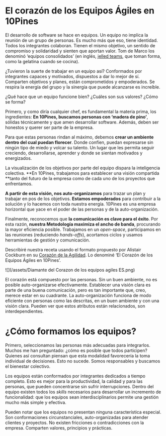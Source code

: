 # El corazón de los Equipos Ágiles en 10Pines

El desarrollo de software se hace en equipos. Un equipo no implica la reunión de un grupo de personas. Es mucho más que eso, tiene identidad. Todos los integrantes colaboran. Tienen el mismo objetivo, un sentido de compromiso y solidaridad y sienten que aportan valor. Tom de Marco los denominó ‘equipos consolidados’ \(en inglés, [jelled teams](https://g.co/kgs/624M1r), que toman forma, como la gelatina cuando se cocina\).

¿Tuvieron la suerte de trabajar en un equipo así? Conformados por integrantes capaces y motivados, dispuestos a dar lo mejor de sí. Comparten objetivos y planes, están comprometidos y empoderados. Se respira la energía del grupo y la sinergia que puede alcanzarse es increíble.

¿Qué hace que un equipo funcione bien? ¿Cuáles son sus valores? ¿Cómo se forma?

Primero, y como diría cualquier chef, es fundamental la materia prima, los ingredientes: **En 10Pines, buscamos personas con ‘madera de pino’**, sólidas técnicamente y que amen desarrollar software. Además, deben ser honestos y querer ser parte de la empresa.

Para que estas personas rindan al máximo, debemos **crear un ambiente dentro del cual puedan florecer**. Donde confíen, puedan expresarse sin ningún tipo de miedo y volcar su talento. Un lugar que les permita seguir creciendo, desarrollarse, aprender y donde se sientan motivados y energizados.

La visualización de los objetivos por parte del equipo dispara la inteligencia colectiva. **En 10Pines, trabajamos para establecer una visión compartida **tanto del futuro de la empresa como de cada uno de los proyectos que enfrentamos.

**A partir de esta visión, nos auto-organizamos** para trazar un plan y trabajar en pos de los objetivos. **Estamos empoderados** para contribuir a la solución y lo hacemos con toda nuestra energía. 10Pines es una empresa horizontal que yace en el poder de las personas y de la auto-organización.

Finalmente, reconocemos que **la comunicación es clave para el éxito**. Por esta razón, **nuestra Metodología maximiza el ancho de banda**, procurando la mayor eficiencia posible. Trabajamos en un _open-space_, participamos en las reuniones \(reduciendo _hands-offs_\), acortamos ciclos y usamos herramientas de gestión y comunicación.

Describiré nuestra receta usando el formato propuesto por Alistair Cockburn en su [Corazón de la Agilidad](https://heartofagile.com). Lo denominé ‘El Corazón de los Equipos Ágiles en 10Pines’.

![](/assets/Diamante del Corazon de los equipos agiles ES.png)

El corazón está compuesto por las personas. Sin un buen ambiente, no es posible auto-organizarse efectivamente. Establecer una visión clara es parte de una buena comunicación, pero es tan importante que, creo, merece estar en su cuadrante. La auto-organización funciona de modo eficiente con personas como las descritas, en un buen ambiente y con una visión clara. Pueden ver que estos atributos están relacionados, son interdependientes.

# **¿Cómo formamos los equipos?**

Primero, seleccionamos las personas más adecuadas para integrarlos. Muchos me han preguntado: ¿cómo es posible que todos participen? Quienes así consultan piensan que esta modalidad favorecería la toma individual de decisiones. Esto no sucede. Somos responsables y buscamos el bienestar colectivo.

Los equipos están conformados por integrantes dedicados a tiempo completo. Esto es mejor para la productividad, la calidad y para las personas, que pueden concentrarse sin sufrir interrupciones. Dentro del equipo existen todos los _skills_ necesarios para desarrollar un incremento de funcionalidad: que los equipos sean interdisciplinarios permite una gestión mucho más simple y efectiva.

Pueden notar que los equipos no presentan ninguna característica especial. Son conformaciones circunstanciales, auto-organizadas para atender clientes y proyectos. No existen fricciones o contradicciones con la empresa. Comparten valores, principios y prácticas.

